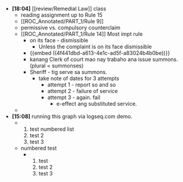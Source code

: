 - **[18:04]** [[review/Remedial Law]] class
	- reading assignment up to Rule 15
	- [[ROC_Annotated/PART_1/Rule 9]]
	- permissive vs. compulsory counterclaim
	- [[ROC_Annotated/PART_1/Rule 14]] Most impt rule
		- on its face - dismissible
			- Unless the complaint is on its face dismissible
		- {{embed ((4f441dbd-a613-4e1c-ad5f-a83024b4b0be))}}
		- kanang Clerk of court mao nay trabaho ana issue summons. (plural = summonses)
		- Sheriff - tig serve sa summons.
			- take note of dates for 3 attempts
				- attempt 1 - report so and so
				- attempt 2 - failure of service
				- attempt 3 - again. fail
					- e-effect ang substituted service.
	-
- **[15:08]** running this graph via logseq.com demo.
	- 1. test numbered list
	  2. test 2
	  3. test 3
	- numbered test
		- 1. test
		  2. test 2
		  3. test 3